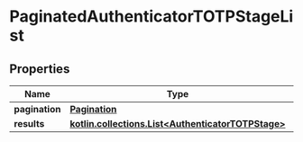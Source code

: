 
# PaginatedAuthenticatorTOTPStageList

## Properties
Name | Type | Description | Notes
------------ | ------------- | ------------- | -------------
**pagination** | [**Pagination**](Pagination.md) |  | 
**results** | [**kotlin.collections.List&lt;AuthenticatorTOTPStage&gt;**](AuthenticatorTOTPStage.md) |  | 



